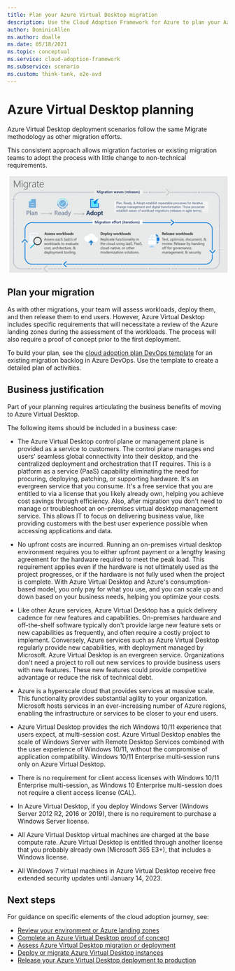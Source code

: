 ```yaml
---
title: Plan your Azure Virtual Desktop migration
description: Use the Cloud Adoption Framework for Azure to plan your Azure Virtual Desktop migration using best practices that reduce complexity and standardize the migration process.
author: DominicAllen
ms.author: doalle
ms.date: 05/18/2021
ms.topic: conceptual
ms.service: cloud-adoption-framework
ms.subservice: scenario
ms.custom: think-tank, e2e-avd
---
```


# Azure Virtual Desktop planning

Azure Virtual Desktop deployment scenarios follow the same Migrate methodology as other migration efforts.

This consistent approach allows migration factories or existing migration teams to adopt the process with little change to non-technical requirements.

![Migrate methodology of the Cloud Adoption Framework.](../../_images/migrate/methodology.png)

## Plan your migration

As with other migrations, your team will assess workloads, deploy them, and then release them to end users. However, Azure Virtual Desktop includes specific requirements that will necessitate a review of the Azure landing zones during the assessment of the workloads. The process will also require a proof of concept prior to the first deployment.

To build your plan, see the [cloud adoption plan DevOps template](../../plan/template.md) for an existing migration backlog in Azure DevOps. Use the template to create a detailed plan of activities.

## Business justification

Part of your planning requires articulating the business benefits of moving to Azure Virtual Desktop.

The following items should be included in a business case:

- The Azure Virtual Desktop control plane or management plane is provided as a service to customers. The control plane manages end users' seamless global connectivity into their desktop, and the centralized deployment and orchestration that IT requires. This is a platform as a service (PaaS) capability eliminating the need for procuring, deploying, patching, or supporting hardware. It's an evergreen service that you consume. It's a free service that you are entitled to via a license that you likely already own, helping you achieve cost savings through efficiency. Also, after migration you don't need to manage or troubleshoot an on-premises virtual desktop management service. This allows IT to focus on delivering business value, like providing customers with the best user experience possible when accessing applications and data.

- No upfront costs are incurred. Running an on-premises virtual desktop environment requires you to either upfront payment or a lengthy leasing agreement for the hardware required to meet the peak load. This requirement applies even if the hardware is not ultimately used as the project progresses, or if the hardware is not fully used when the project is complete. With Azure Virtual Desktop and Azure's consumption-based model, you only pay for what you use, and you can scale up and down based on your business needs, helping you optimize your costs.

- Like other Azure services, Azure Virtual Desktop has a quick delivery cadence for new features and capabilities. On-premises hardware and off-the-shelf software typically don't provide large new feature sets or new capabilities as frequently, and often require a costly project to implement. Conversely, Azure services such as Azure Virtual Desktop regularly provide new capabilities, with deployment managed by Microsoft. Azure Virtual Desktop is an evergreen service. Organizations don't need a project to roll out new services to provide business users with new features. These new features could provide competitive advantage or reduce the risk of technical debt.

- Azure is a hyperscale cloud that provides services at massive scale. This functionality provides substantial agility to your organization. Microsoft hosts services in an ever-increasing number of Azure regions, enabling the infrastructure or services to be closer to your end users.

- Azure Virtual Desktop provides the rich Windows 10/11 experience that users expect, at multi-session cost. Azure Virtual Desktop enables the scale of Windows Server with Remote Desktop Services combined with the user experience of Windows 10/11, without the compromise of application compatibility. Windows 10/11 Enterprise multi-session runs only on Azure Virtual Desktop.

- There is no requirement for client access licenses with Windows 10/11 Enterprise multi-session, as Windows 10 Enterprise multi-session does not require a client access license (CAL).

- In Azure Virtual Desktop, if you deploy Windows Server (Windows Server 2012 R2, 2016 or 2019), there is no requirement to purchase a Windows Server license.

- All Azure Virtual Desktop virtual machines are charged at the base compute rate. Azure Virtual Desktop is entitled through another license that you probably already own (Microsoft 365 E3+), that includes a Windows license.

- All Windows 7 virtual machines in Azure Virtual Desktop receive free extended security updates until January 14, 2023.

## Next steps

For guidance on specific elements of the cloud adoption journey, see:

- [Review your environment or Azure landing zones](./ready.md)
- [Complete an Azure Virtual Desktop proof of concept](./proof-of-concept.md)
- [Assess Azure Virtual Desktop migration or deployment](./migrate-assess.md)
- [Deploy or migrate Azure Virtual Desktop instances](./migrate-deploy.md)
- [Release your Azure Virtual Desktop deployment to production](./migrate-release.md)
